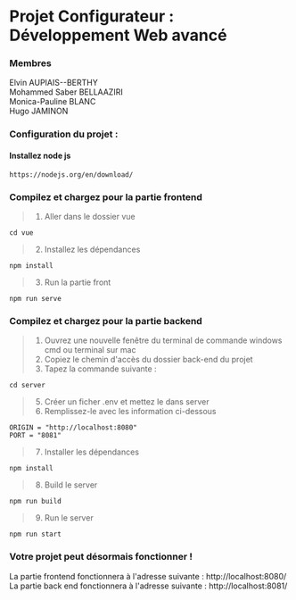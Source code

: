# Projet Configurateur : Développement Web avancé

### Membres
Elvin AUPIAIS--BERTHY  
Mohammed Saber BELLAAZIRI  
Monica-Pauline BLANC  
Hugo JAMINON   

### Configuration du projet :  
  
#### Installez node js
```
https://nodejs.org/en/download/
```

### Compilez et chargez pour la partie frontend

> 1. Aller dans le dossier vue
```
cd vue
```

> 2. Installez les dépendances 
```
npm install
```

> 3. Run la partie front 

```
npm run serve
```

### Compilez et chargez pour la partie backend
> 1. Ouvrez une nouvelle fenêtre du terminal de commande windows cmd ou terminal sur mac
> 2. Copiez le chemin d'accès du dossier back-end du projet
> 3. Tapez la commande suivante :

```
cd server
```
> 5. Créer un ficher .env et mettez le dans server
> 6. Remplissez-le avec les information ci-dessous
```
ORIGIN = "http://localhost:8080"
PORT = "8081"
```
> 7. Installer les dépendances 
```
npm install
```
> 8. Build le server
```
npm run build
```
> 9. Run le server
```
npm run start
```

### Votre projet peut désormais fonctionner !

La partie frontend  fonctionnera à l'adresse suivante : http://localhost:8080/
La partie back end fonctionnera à l'adresse suivante : http://localhost:8081/ 



